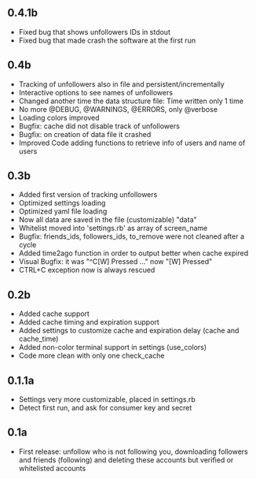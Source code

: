 0.4.1b
---

* Fixed bug that shows unfollowers IDs in stdout
* Fixed bug that made crash the software at the first run

0.4b
---

* Tracking of unfollowers also in file and persistent/incrementally
* Interactive options to see names of unfollowers
* Changed another time the data structure file: Time written only 1 time
* No more @DEBUG, @WARNINGS, @ERRORS, only @verbose
* Loading colors improved
* Bugfix: cache did not disable track of unfollowers
* Bugfix: on creation of data file it crashed
* Improved Code adding functions to retrieve info of users and name of users

0.3b
---

* Added first version of tracking unfollowers
* Optimized settings loading
* Optimized yaml file loading
* Now all data are saved in the file (customizable) "data"
* Whitelist moved into 'settings.rb' as array of screen_name
* Bugfix: friends_ids, followers_ids, to_remove were not cleaned after a cycle
* Added time2ago function in order to output better when cache expired
* Visual Bugfix: it was "^C[W] Pressed ..." now "[W] Pressed"
* CTRL+C exception now is always rescued

0.2b
---

* Added cache support
* Added cache timing and expiration support
* Added settings to customize cache and expiration delay (cache and cache_time)
* Added non-color terminal support in settings (use_colors)
* Code more clean with only one check_cache

0.1.1a
---

* Settings very more customizable, placed in settings.rb
* Detect first run, and ask for consumer key and secret

0.1a
---

* First release: unfollow who is not following you, downloading followers and friends (following) and deleting these accounts but verified or whitelisted accounts
